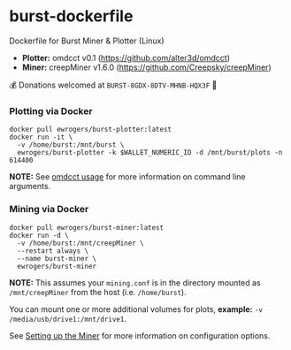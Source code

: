# burst-dockerfile
Dockerfile for Burst Miner & Plotter (Linux)

* **Plotter:** omdcct v0.1 (https://github.com/alter3d/omdcct)
* **Miner:** creepMiner v1.6.0 (https://github.com/Creepsky/creepMiner)

:moneybag: Donations welcomed at `BURST-8GDX-8DTV-MHNB-HQX3F` :bow:

### Plotting via Docker
    docker pull ewrogers/burst-plotter:latest
    docker run -it \
      -v /home/burst:/mnt/burst \
      ewrogers/burst-plotter -k $WALLET_NUMERIC_ID -d /mnt/burst/plots -n 614400

**NOTE:** See [omdcct usage](https://github.com/alter3d/omdcct) for more information on command line arguments.

### Mining via Docker
    docker pull ewrogers/burst-miner:latest
    docker run -d \
      -v /home/burst:/mnt/creepMiner \
      --restart always \
      --name burst-miner \
      ewrogers/burst-miner
      
**NOTE:** This assumes your `mining.conf` is in the directory mounted as `/mnt/creepMiner` from the host (i.e. `/home/burst`).

You can mount one or more additional volumes for plots, **example:** `-v /media/usb/drive1:/mnt/drive1`.

See [Setting up the Miner](https://github.com/Creepsky/creepMiner/wiki/Setting-up-the-miner) for more information on configuration options.
